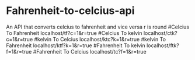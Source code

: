 # Fahrenheit-to-celcius-api
An API that converts celcius to fahrenheit and vice versa
r is round
#Celcius To Fahrenheit
localhost/tf?c=1&r=true
#Celcius To kelvin
localhost/ctk?c=1&r=true
#kelvin To Celcius
localhost/ktc?k=1&r=true
#kelvin To Fahrenheit
localhost/ktf?k=1&r=true
#Fahrenheit To kelvin
localhost/ftk?f=1&r=true
#Fahrenheit To Celcius
localhost/tc?f=1&r=true
